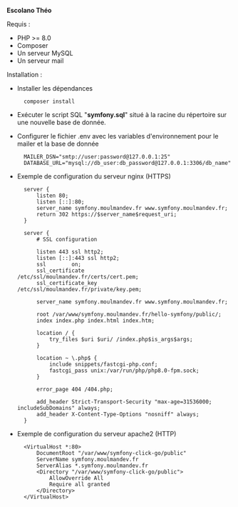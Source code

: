 **Escolano Théo**

Requis :

- PHP >= 8.0
- Composer
- Un serveur MySQL
- Un serveur mail

Installation :

- Installer les dépendances


        composer install


- Exécuter le script SQL "**symfony.sql**" situé à la racine du répertoire sur une nouvelle base de donnée.
- Configurer le fichier .env avec les variables d'environnement pour le mailer et la base de donnée


        MAILER_DSN="smtp://user:password@127.0.0.1:25"
        DATABASE_URL="mysql://db_user:db_password@127.0.0.1:3306/db_name"


- Exemple de configuration du serveur nginx (HTTPS)
    
    
    
        server {
            listen 80;
            listen [::]:80;
            server_name symfony.moulmandev.fr www.symfony.moulmandev.fr;
            return 302 https://$server_name$request_uri;
        }

        server {
            # SSL configuration

            listen 443 ssl http2;
            listen [::]:443 ssl http2;
            ssl        on;
            ssl_certificate         /etc/ssl/moulmandev.fr/certs/cert.pem;
            ssl_certificate_key     /etc/ssl/moulmandev.fr/private/key.pem;

            server_name symfony.moulmandev.fr www.symfony.moulmandev.fr;

            root /var/www/symfony.moulmandev.fr/hello-symfony/public/;
            index index.php index.html index.htm;

            location / {
                try_files $uri $uri/ /index.php$is_args$args;
            }

            location ~ \.php$ {
                include snippets/fastcgi-php.conf;
                fastcgi_pass unix:/var/run/php/php8.0-fpm.sock;
            }

            error_page 404 /404.php;

            add_header Strict-Transport-Security "max-age=31536000; includeSubDomains" always;
            add_header X-Content-Type-Options "nosniff" always;
        }

- Exemple de configuration du serveur apache2 (HTTP)

        
        <VirtualHost *:80> 
            DocumentRoot "/var/www/symfony-click-go/public"
            ServerName symfony.moulmandev.fr
            ServerAlias *.symfony.moulmandev.fr
            <Directory "/var/www/symfony-click-go/public">
                AllowOverride All
                Require all granted
            </Directory>
        </VirtualHost>
